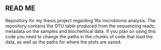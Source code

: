 ## READ ME ##

Repository for my thesis project regarding 16s microbiome analysis.
The repository contains the OTU table produced from the sequencing reads, metadata on the samples and biochemical data.
If you plan on using this code you need to change the paths in the chunks of code that load the data, as well as the paths for where the plots are saved. 
